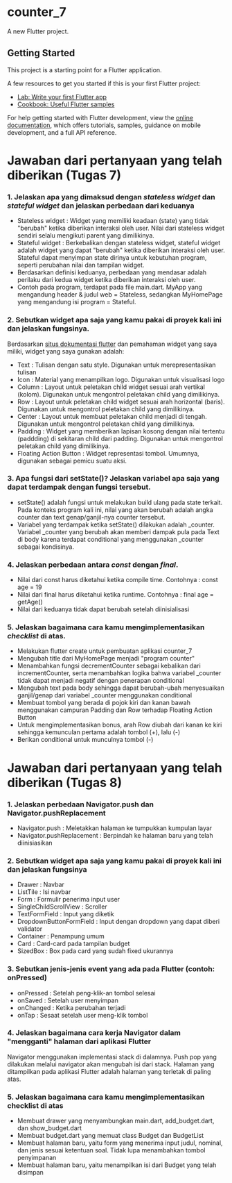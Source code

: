 # counter_7

A new Flutter project.

## Getting Started

This project is a starting point for a Flutter application.

A few resources to get you started if this is your first Flutter project:

- [Lab: Write your first Flutter app](https://docs.flutter.dev/get-started/codelab)
- [Cookbook: Useful Flutter samples](https://docs.flutter.dev/cookbook)

For help getting started with Flutter development, view the
[online documentation](https://docs.flutter.dev/), which offers tutorials,
samples, guidance on mobile development, and a full API reference.

# Jawaban dari pertanyaan yang telah diberikan (Tugas 7)

### 1. Jelaskan apa yang dimaksud dengan *stateless widget* dan *stateful widget* dan jelaskan perbedaan dari keduanya
- Stateless widget : Widget yang memiliki keadaan (state) yang tidak "berubah" ketika diberikan interaksi oleh user. Nilai dari stateless widget sendiri selalu mengikuti parent yang dimilikinya.
- Stateful widget : Berkebalikan dengan stateless widget, stateful widget adalah widget yang dapat "berubah" ketika diberikan interaksi oleh user. Stateful dapat menyimpan state dirinya untuk kebutuhan program, seperti perubahan nilai dan tampilan widget.
- Berdasarkan definisi keduanya, perbedaan yang mendasar adalah perilaku dari kedua widget ketika diberikan interaksi oleh user.
- Contoh pada program, terdapat pada file main.dart. MyApp yang mengandung header & judul web = Stateless, sedangkan MyHomePage yang mengandung isi program = Stateful.

### 2. Sebutkan widget apa saja yang kamu pakai di proyek kali ini dan jelaskan fungsinya.
Berdasarkan [situs dokumentasi flutter](https://docs.flutter.dev/development/ui/widgets/) dan pemahaman widget yang saya miliki, widget yang saya gunakan adalah:
- Text : Tulisan dengan satu style. Digunakan untuk merepresentasikan tulisan
- Icon : Material yang menampilkan logo. Digunakan untuk visualisasi logo
- Column : Layout untuk peletakan child widget sesuai arah vertikal (kolom). Digunakan untuk mengontrol peletakan child yang dimilikinya.
- Row : Layout untuk peletakan child widget sesuai arah horizontal (baris). Digunakan untuk mengontrol peletakan child yang dimilikinya.
- Center : Layout untuk membuat peletakan child menjadi di tengah. Digunakan untuk mengontrol peletakan child yang dimilikinya.
- Padding : Widget yang memberikan lapisan kosong dengan nilai tertentu (paddding) di sekitaran child dari padding. Digunakan untuk mengontrol peletakan child yang dimilikinya.
- Floating Action Button : Widget representasi tombol. Umumnya, digunakan sebagai pemicu suatu aksi. 

### 3. Apa fungsi dari **setState()**? Jelaskan variabel apa saja yang dapat terdampak dengan fungsi tersebut.
- setState() adalah fungsi untuk melakukan build ulang pada state terkait. Pada konteks program kali ini, nilai yang akan berubah adalah angka counter dan text genap/ganjil-nya counter tersebut.
- Variabel yang terdampak ketika setState() dilakukan adalah _counter. Variabel _counter yang berubah akan memberi dampak pula pada Text di body karena terdapat conditional yang menggunakan _counter sebagai kondisinya.

### 4. Jelaskan perbedaan antara *const* dengan *final*.
- Nilai dari const harus diketahui ketika compile time. Contohnya : const age = 19
- Nilai dari final harus diketahui ketika runtime. Contohnya : final age = getAge()
- Nilai dari keduanya tidak dapat berubah setelah diinisialisasi

### 5. Jelaskan bagaimana cara kamu mengimplementasikan *checklist* di atas.
- Melakukan flutter create untuk pembuatan aplikasi counter_7
- Mengubah title dari MyHomePage menjadi "program counter"
- Menambahkan fungsi decrementCounter sebagai kebalikan dari incrementCounter, serta menambahkan logika bahwa variabel _counter tidak dapat menjadi negatif dengan penerapan conditional
- Mengubah text pada body sehingga dapat berubah-ubah menyesuaikan ganjil/genap dari variabel _counter menggunakan conditional
- Membuat tombol yang berada di pojok kiri dan kanan bawah menggunakan campuran Padding dan Row terhadap Floating Action Button
- Untuk mengimplementasikan bonus, arah Row diubah dari kanan ke kiri sehingga kemunculan pertama adalah tombol (+), lalu (-)
- Berikan conditional untuk munculnya tombol (-)

# Jawaban dari pertanyaan yang telah diberikan (Tugas 8)

### 1. Jelaskan perbedaan Navigator.push dan Navigator.pushReplacement
- Navigator.push : Meletakkan halaman ke tumpukkan kumpulan layar
- Navigator.pushReplacement : Berpindah ke halaman baru yang telah diinisiasikan

### 2. Sebutkan widget apa saja yang kamu pakai di proyek kali ini dan jelaskan fungsinya
- Drawer : Navbar
- ListTile : Isi navbar
- Form : Formulir penerima input user
- SingleChildScrollView : Scroller
- TextFormField : Input yang diketik
- DropdownButtonFormField : Input dengan dropdown yang dapat diberi validator
- Container : Penampung umum
- Card : Card-card pada tampilan budget
- SizedBox : Box pada card yang sudah fixed ukurannya

### 3. Sebutkan jenis-jenis event yang ada pada Flutter (contoh: onPressed)
- onPressed : Setelah peng-klik-an tombol selesai
- onSaved : Setelah user menyimpan
- onChanged : Ketika perubahan terjadi
- onTap : Sesaat setelah user meng-klik tombol

### 4. Jelaskan bagaimana cara kerja Navigator dalam "mengganti" halaman dari aplikasi Flutter
Navigator menggunakan implementasi stack di dalamnya. Push pop yang dilakukan melalui navigator akan mengubah isi dari stack. Halaman yang ditampilkan pada aplikasi Flutter adalah halaman yang terletak di paling atas. 

### 5. Jelaskan bagaimana cara kamu mengimplementasikan checklist di atas
- Membuat drawer yang menyambungkan main.dart, add_budget.dart, dan show_budget.dart
- Membuat budget.dart yang memuat class Budget dan BudgetList
- Membuat halaman baru, yaitu form yang menerima input judul, nominal, dan jenis sesuai ketentuan soal. Tidak lupa menambahkan tombol penyimpanan
- Membuat halaman baru, yaitu menampilkan isi dari Budget yang telah disimpan